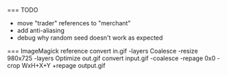 ﻿=== TODO
* move "trader" references to "merchant"
* add anti-aliasing
* debug why random seed doesn't work as expected

=== ImageMagick reference
convert in.gif -layers Coalesce -resize 980x725 -layers Optimize out.gif
convert input.gif -coalesce -repage 0x0 -crop WxH+X+Y +repage output.gif
